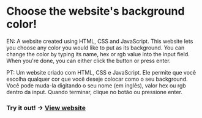 # Choose the website's background color!

EN: A website created using HTML, CSS and JavaScript. This website lets you choose any color you would like to put as its background. You can change the color by typing its name, hex or rgb value into the input field. When you're done, you can either click the button or press enter. 

PT: Um website criado com HTML, CSS e JavaScript. Ele permite que você escolha qualquer cor que você deseje colocar como o seu background. Você pode muda-la digitando o seu nome (em inglês), valor hex ou rgb dentro da input. Quando terminar, clique no botão ou pressione enter. 

### Try it out! → [View website](https://anamorone.github.io/ChangeBackground/)
